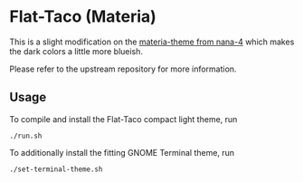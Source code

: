 # Flat-Taco (Materia)

This is a slight modification on the [materia-theme from nana-4](https://github.com/nana-4/materia-theme) which makes the dark colors a little more blueish.

Please refer to the upstream repository for more information.

## Usage

To compile and install the Flat-Taco compact light theme, run

    ./run.sh

To additionally install the fitting GNOME Terminal theme, run

    ./set-terminal-theme.sh
